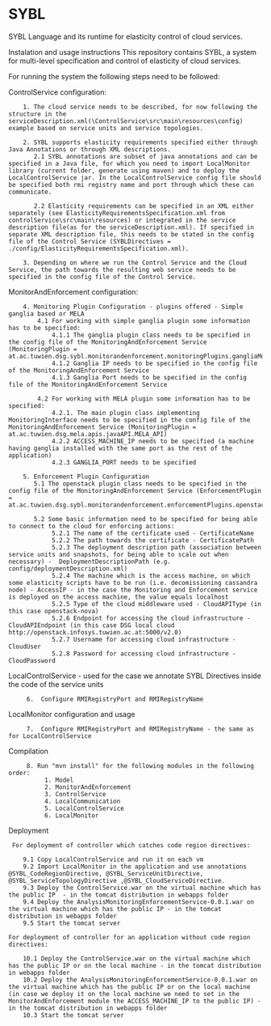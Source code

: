 SYBL
====

SYBL Language and its runtime for elasticity control of cloud services.

Instalation and usage instructions 
This repository contains SYBL, a system for multi-level specification and control of elasticity of cloud services.

For running the system the following steps need to be followed:
  
  ControlService configuration:
		
		1. The cloud service needs to be described, for now following the structure in the serviceDescription.xml(\ControlService\src\main\resources\config) example based on service units and service topologies.
		
		2. SYBL supports elasticity requirements specified either through Java Annotations or through XML descriptions.
		   2.1 SYBL annotations are subset of java annotations and can be specified in a Java file, for which you need to import LocalMonitor library (current folder, generate using maven) and to deploy the LocalControlService jar. In the LocalControlService config file should be specified both rmi registry name and port through which these can communicate. 
		   
		   2.2 Elasticity requirements can be specified in an XML either separately (see ElasticityRequirementsSpecification.xml from controlService\src\main\resources) or integrated in the service description file(as for the serviceDescription.xml). If specified in separate XML description file, this needs to be stated in the config file of the Control Service (SYBLDirectives = ./config/ElasticityRequirementsSpecification.xml).  
		
		3. Depending on where we run the Control Service and the Cloud Service, the path towards the resulting web service needs to be specified in the config file of the Control Service.
	
	
	
   MonitorAndEnforcement configuration:
   
		4. Monitoring Plugin Configuration - plugins offered - Simple ganglia based or MELA
			4.1 For working with simple ganglia plugin some information has to be specified:
				4.1.1 The ganglia plugin class needs to be specified in the config file of the MonitoringAndEnforcement Service (MonitoringPlugin = at.ac.tuwien.dsg.sybl.monitorandenforcement.monitoringPlugins.gangliaMonitoring.MonitoringGangliaAPI)
				4.1.2 Ganglia IP needs to be specified in the config file of the MonitoringAndEnforcement Service 
				4.1.3 Ganglia Port needs to be specified in the config file of the MonitoringAndEnforcement Service
			
			4.2 For working with MELA plugin some information has to be specified:
				4.2.1. The main plugin class implementing MonitoringInterface needs to be specified in the config file of the MonitoringAndEnforcement Service (MonitoringPlugin = at.ac.tuwien.dsg.mela.apis.javaAPI.MELA_API)
				4.2.2 ACCESS_MACHINE_IP needs to be specified (a machine having ganglia installed with the same port as the rest of the application)
				4.2.3 GANGLIA_PORT needs to be specified
		
		5. Enforcement Plugin Configuration
		   5.1 The openstack plugin class needs to be specified in the config file of the MonitoringAndEnforcement Service (EnforcementPlugin =  at.ac.tuwien.dsg.sybl.monitorandenforcement.enforcementPlugins.openstack.EnforcementOpenstackAPI)
		   
		   5.2 Some basic information need to be specified for being able to connect to the cloud for enforcing actions:
				5.2.1 The name of the certificate used - CertificateName
				5.2.2 The path towards the certificate - CertificatePath
				5.2.3 The deployment description path (association between service units and snapshots, for being able to scale out when necessary) -  DeploymentDescriptionPath (e.g. config/deploymentDescription.xml)
				5.2.4 The machine which is the access machine, on which some elasticity scripts have to be run (i.e. decomissioning cassandra node) - AccessIP - in the case the Monitoring and Enforcement service is deployed on the access machine, the value equals localhost
				5.2.5 Type of the cloud middleware used - CloudAPIType (in this case openstack-nova)
				5.2.6 Endpoint for accessing the cloud infrastructure - CloudAPIEndpoint (in this case DSG local cloud 	 http://openstack.infosys.tuwien.ac.at:5000/v2.0)
				5.2.7 Username for accessing cloud infrastructure - CloudUser
				5.2.8 Password for accessing cloud infrastructure - CloudPassword

			
   LocalControlService - used for the case we annotate SYBL Directives inside the code of the service units
   
         6.  Configure RMIRegistryPort and RMIRegistryName

		
   LocalMonitor configuration and usage
   
         7.  Configure RMIRegistryPort and RMIRegistryName - the same as for LocalControlService


   Compilation 
   
         8. Run "mvn install" for the following modules in the following order:
			  1. Model
			  2. MonitorAndEnforcement
			  3. ControlService
			  4. LocalCommunication
			  5. LocalControlService
			  6. LocalMonitor
		
		
  Deployment 
  
     For deployment of controller which catches code region directives:
	 
        9.1 Copy LocalControlService and run it on each vm
		9.2 Import LocalMonitor in the application and use annotations @SYBL_CodeRegionDirective, @SYBL_ServiceUnitDirective, @SYBL_ServiceTopologyDirective ,@SYBL_CloudServiceDirective.   
		9.3 Deploy the ControlService.war on the virtual machine which has the public IP  - in the tomcat distribution in webapps folder
		9.4 Deploy the AnalysisMonitoringEnforcementService-0.0.1.war on the virtual machine which has the public IP - in the tomcat distribution in webapps folder
		9.5 Start the tomcat server
		
	For deployment of controller for an application without code region directives:
	
		10.1 Deploy the ControlService.war on the virtual machine which has the public IP or on the local machine - in the tomcat distribution in webapps folder
		10.2 Deploy the AnalysisMonitoringEnforcementService-0.0.1.war on the virtual machine which has the public IP or on the local machine (in case we deploy it on the local machine we need to set in the MonitorAndEnforcement module the ACCESS_MACHINE_IP to the public IP) - in the tomcat distribution in webapps folder
		10.3 Start the tomcat server
		
		